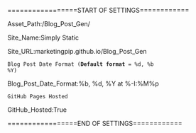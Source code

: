 =================START OF SETTINGS============

Asset_Path:/Blog_Post_Gen/

Site_Name:Simply Static

Site_URL:marketingpip.github.io/Blog_Post_Gen

<code>Blog Post Date Format (**Default format** = %d, %b %Y) </code>

Blog_Post_Date_Format:%b, %d, %Y at %-I&#58;%M%p

<code>GitHub Pages Hosted</code>

GitHub_Hosted:True



=================END OF SETTINGS============
